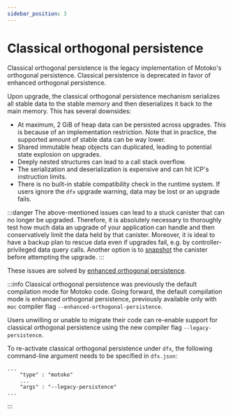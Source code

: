 ```yaml
---
sidebar_position: 3
---
```


# Classical orthogonal persistence

Classical orthogonal persistence is the legacy implementation of Motoko's orthogonal persistence. Classical persistence is deprecated in favor of enhanced orthogonal persistence.

Upon upgrade, the classical orthogonal persistence mechanism serializes all stable data to the stable memory and then deserializes it back to the main memory. This has several downsides:

* At maximum, 2 GiB of heap data can be persisted across upgrades. This is because of an implementation restriction. Note that in practice, the supported amount of stable data can be way lower.
* Shared immutable heap objects can duplicated, leading to potential state explosion on upgrades.
* Deeply nested structures can lead to a call stack overflow.
* The serialization and deserialization is expensive and can hit ICP's instruction limits.
* There is no built-in stable compatibility check in the runtime system. If users ignore the `dfx` upgrade warning, data may be lost or an upgrade fails.

:::danger
The above-mentioned issues can lead to a stuck canister that can no longer be upgraded.
Therefore, it is absolutely necessary to thoroughly test how much data an upgrade of your application can handle and then conservatively limit the data held by that canister.
Moreover, it is ideal to have a backup plan to rescue data even if upgrades fail, e.g. by controller-privileged data query calls. Another option is to [snapshot](https://internetcomputer.org/docs/building-apps/canister-management/snapshots) the canister before attempting the upgrade.
:::

These issues are solved by [enhanced orthogonal persistence](https://internetcomputer.org/docs/motoko/orthogonal-persistence/enhanced).


:::info
Classical orthogonal persistence was previously the default compilation mode for Motoko code. Going forward, the default compilation mode is enhanced orthogonal persistence,
previously available only with `moc` compiler flag `--enhanced-orthogonal-persistence`.

Users unwilling or unable to migrate their code can re-enable support for classical orthogonal persistence using the new compiler flag `--legacy-persistence`.

To re-activate classical orthogonal persistence under `dfx`, the following command-line argument needs to be specified in `dfx.json`:

```
...
    "type" : "motoko"
    ...
    "args" : "--legacy-persistence"
...
```
:::

